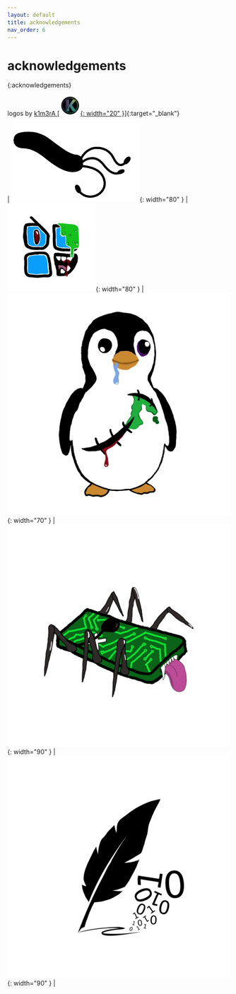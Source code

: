 ```yaml
---
layout: default
title: acknowledgements
nav_order: 6
---
```


# acknowledgements
{:acknowledgements}

logos by [k1m3rA [![logo](/assets/images/greetz/kimera.png){: width="20" }]](https://k1m3ra.gitlab.io/){:target="_blank"}

| ![logo](/assets/images/pylori.png){: width="80" } | ![windowslokomini](/assets/images/windowslokomini.png){: width="80" }  | ![linuxloko](/assets/images/linuxloko.png){: width="70" }  | ![chiploko](/assets/images/chiploko.png){: width="90" } | ![plumaloka](/assets/images/plumaloka.png){: width="90" } | 
